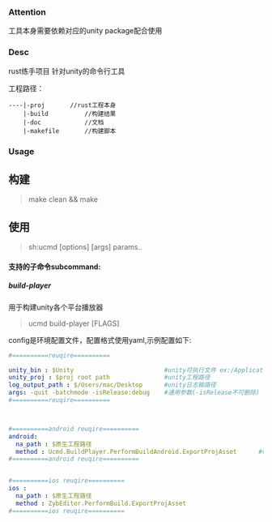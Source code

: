 
### Attention
工具本身需要依赖对应的unity package配合使用

### Desc

rust练手项目
针对unity的命令行工具

工程路径：
```
----|-proj 	     //rust工程本身
    |-build          //构建结果
    |-doc            //文档
    |-makefile       //构建脚本
```

### Usage


## 构建
> make clean && make

## 使用
> sh:ucmd <subcommand> [options] [args] params..

#### 支持的子命令subcommand:

##### build-player

 用于构建unity各个平台播放器

>  ucmd build-player [FLAGS] <platform> <config>

config是环境配置文件，配置格式使用yaml,示例配置如下:

```yaml
#==========reuqire==========

unity_bin : $Unity                         #unity可执行文件 ex:/Applications/Unity/Hub/Editor/2019.4.26f1c1/Unity.app/Contents/MacOS/Unity
unity_proj : $proj root path               #unity工程路径
log_output_path : $/Users/mac/Desktop      #unity日志输路径
args: -quit -batchmode -isRelease:debug    #通用参数(-isRelease不可删除)
#==========reuqire==========



#==========android reuqire==========
android:
  na_path : $原生工程路径
  method : Ucmd.BuildPlayer.PerformBuildAndroid.ExportProjAsset      #v1.0.0 Ucmd-buildplayer
#==========android reuqire==========


#==========ios reuqire==========
ios :
  na_path : $原生工程路径
  method : ZybEditor.PerformBuild.ExportProjAsset
#==========ios reuqire==========


```

